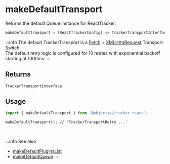 # makeDefaultTransport

Returns the default Queue instance for ReactTracker.

```typescript
makeDefaultTransport = (ReactTrackerConfig) => TrackerTransportInterface
```  

:::info
The default TrackerTransport is a [Fetch](#TODO) + [XMLHttpRequest](#TODO) Transport Switch.  
The default retry logic is configured for 10 retries with exponential backoff starting at 1000ms.
:::

## Returns
`TrackerTransportInterface`

## Usage

```ts
import { makeDefaultTransport } from "@objectiv/tracker-react";
```

```tsx
makeDefaultTransport(); // 'TrackerTransportRetry ...'
```

<br />

:::info See also
- [makeDefaultPluginsList](/tracking/react/api-reference/common/factories/makeDefaultPluginsList.md)
- [makeDefaultQueue](/tracking/react/api-reference/common/factories/makeDefaultQueue.md)
:::
